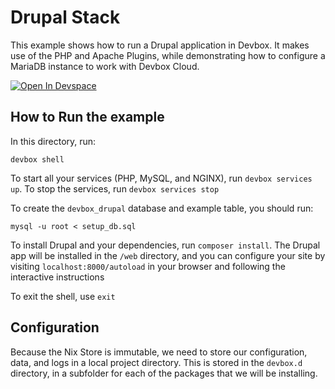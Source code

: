# Drupal Stack

This example shows how to run a Drupal application in Devbox. It makes use of the PHP and Apache Plugins, while demonstrating how to configure a MariaDB instance to work with Devbox Cloud.

[![Open In Devspace](https://www.jetify.com/img/devbox/open-in-devspace.svg)](https://www.jetify.com/devbox/templates/drupal)

## How to Run the example

In this directory, run:

`devbox shell`

To start all your services (PHP, MySQL, and NGINX), run `devbox services up`. To stop the services, run `devbox services stop`

To create the `devbox_drupal` database and example table, you should run:

`mysql -u root < setup_db.sql`

To install Drupal and your dependencies, run `composer install`. The Drupal app will be installed in the `/web` directory, and you can configure your site by visiting `localhost:8000/autoload` in your browser and following the interactive instructions

To exit the shell, use `exit`

## Configuration

Because the Nix Store is immutable, we need to store our configuration, data, and logs in a local project directory. This is stored in the `devbox.d` directory, in a subfolder for each of the packages that we will be installing.
